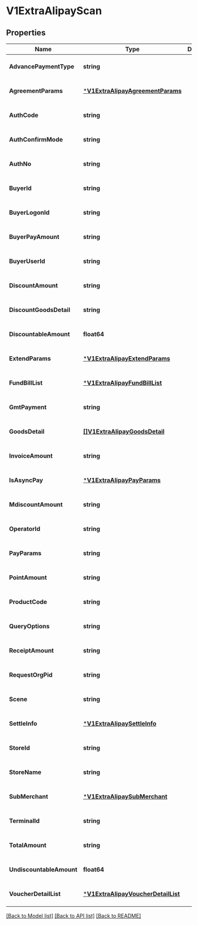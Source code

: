 # V1ExtraAlipayScan

## Properties
Name | Type | Description | Notes
------------ | ------------- | ------------- | -------------
**AdvancePaymentType** | **string** |  | [optional] [default to null]
**AgreementParams** | [***V1ExtraAlipayAgreementParams**](v1ExtraAlipayAgreementParams.md) |  | [optional] [default to null]
**AuthCode** | **string** |  | [optional] [default to null]
**AuthConfirmMode** | **string** |  | [optional] [default to null]
**AuthNo** | **string** |  | [optional] [default to null]
**BuyerId** | **string** |  | [optional] [default to null]
**BuyerLogonId** | **string** |  | [optional] [default to null]
**BuyerPayAmount** | **string** |  | [optional] [default to null]
**BuyerUserId** | **string** |  | [optional] [default to null]
**DiscountAmount** | **string** |  | [optional] [default to null]
**DiscountGoodsDetail** | **string** |  | [optional] [default to null]
**DiscountableAmount** | **float64** |  | [optional] [default to null]
**ExtendParams** | [***V1ExtraAlipayExtendParams**](v1ExtraAlipayExtendParams.md) |  | [optional] [default to null]
**FundBillList** | [***V1ExtraAlipayFundBillList**](v1ExtraAlipayFundBillList.md) |  | [optional] [default to null]
**GmtPayment** | **string** |  | [optional] [default to null]
**GoodsDetail** | [**[]V1ExtraAlipayGoodsDetail**](v1ExtraAlipayGoodsDetail.md) |  | [optional] [default to null]
**InvoiceAmount** | **string** |  | [optional] [default to null]
**IsAsyncPay** | [***V1ExtraAlipayPayParams**](v1ExtraAlipayPayParams.md) |  | [optional] [default to null]
**MdiscountAmount** | **string** |  | [optional] [default to null]
**OperatorId** | **string** |  | [optional] [default to null]
**PayParams** | **string** |  | [optional] [default to null]
**PointAmount** | **string** |  | [optional] [default to null]
**ProductCode** | **string** |  | [optional] [default to null]
**QueryOptions** | **string** |  | [optional] [default to null]
**ReceiptAmount** | **string** |  | [optional] [default to null]
**RequestOrgPid** | **string** |  | [optional] [default to null]
**Scene** | **string** |  | [optional] [default to null]
**SettleInfo** | [***V1ExtraAlipaySettleInfo**](v1ExtraAlipaySettleInfo.md) |  | [optional] [default to null]
**StoreId** | **string** |  | [optional] [default to null]
**StoreName** | **string** |  | [optional] [default to null]
**SubMerchant** | [***V1ExtraAlipaySubMerchant**](v1ExtraAlipaySubMerchant.md) |  | [optional] [default to null]
**TerminalId** | **string** |  | [optional] [default to null]
**TotalAmount** | **string** |  | [optional] [default to null]
**UndiscountableAmount** | **float64** |  | [optional] [default to null]
**VoucherDetailList** | [***V1ExtraAlipayVoucherDetailList**](v1ExtraAlipayVoucherDetailList.md) |  | [optional] [default to null]

[[Back to Model list]](../README.md#documentation-for-models) [[Back to API list]](../README.md#documentation-for-api-endpoints) [[Back to README]](../README.md)


